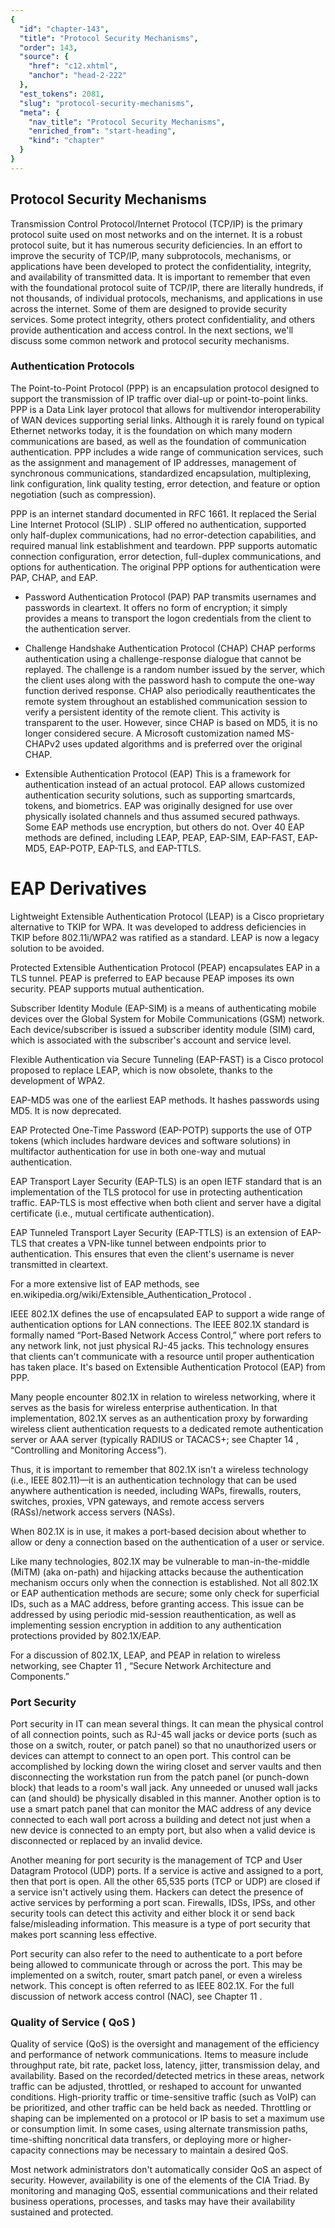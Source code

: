 ```yaml
---
{
  "id": "chapter-143",
  "title": "Protocol Security Mechanisms",
  "order": 143,
  "source": {
    "href": "c12.xhtml",
    "anchor": "head-2-222"
  },
  "est_tokens": 2081,
  "slug": "protocol-security-mechanisms",
  "meta": {
    "nav_title": "Protocol Security Mechanisms",
    "enriched_from": "start-heading",
    "kind": "chapter"
  }
}
---
```

## Protocol Security Mechanisms

Transmission Control Protocol/Internet Protocol (TCP/IP) is the primary protocol suite used on most networks and on the internet. It is a robust protocol suite, but it has numerous security deficiencies. In an effort to improve the security of TCP/IP, many subprotocols, mechanisms, or applications have been developed to protect the confidentiality, integrity, and availability of transmitted data. It is important to remember that even with the foundational protocol suite of TCP/IP, there are literally hundreds, if not thousands, of individual protocols, mechanisms, and applications in use across the internet. Some of them are designed to provide security services. Some protect integrity, others protect confidentiality, and others provide authentication and access control. In the next sections, we'll discuss some common network and protocol security mechanisms.

### Authentication Protocols

The Point-to-Point Protocol (PPP) is an encapsulation protocol designed to support the transmission of IP traffic over dial-up or point-to-point links. PPP is a Data Link layer protocol that allows for multivendor interoperability of WAN devices supporting serial links. Although it is rarely found on typical Ethernet networks today, it is the foundation on which many modern communications are based, as well as the foundation of communication authentication. PPP includes a wide range of communication services, such as the assignment and management of IP addresses, management of synchronous communications, standardized encapsulation, multiplexing, link configuration, link quality testing, error detection, and feature or option negotiation (such as compression).

PPP is an internet standard documented in RFC 1661. It replaced the Serial Line Internet Protocol (SLIP) . SLIP offered no authentication, supported only half-duplex communications, had no error-detection capabilities, and required manual link establishment and teardown. PPP supports automatic connection configuration, error detection, full-duplex communications, and options for authentication. The original PPP options for authentication were PAP, CHAP, and EAP.

- Password Authentication Protocol (PAP) PAP transmits usernames and passwords in cleartext. It offers no form of encryption; it simply provides a means to transport the logon credentials from the client to the authentication server.

- Challenge Handshake Authentication Protocol (CHAP) CHAP performs authentication using a challenge-response dialogue that cannot be replayed. The challenge is a random number issued by the server, which the client uses along with the password hash to compute the one-way function derived response. CHAP also periodically reauthenticates the remote system throughout an established communication session to verify a persistent identity of the remote client. This activity is transparent to the user. However, since CHAP is based on MD5, it is no longer considered secure. A Microsoft customization named MS-CHAPv2 uses updated algorithms and is preferred over the original CHAP.

- Extensible Authentication Protocol (EAP) This is a framework for authentication instead of an actual protocol. EAP allows customized authentication security solutions, such as supporting smartcards, tokens, and biometrics. EAP was originally designed for use over physically isolated channels and thus assumed secured pathways. Some EAP methods use encryption, but others do not. Over 40 EAP methods are defined, including LEAP, PEAP, EAP-SIM, EAP-FAST, EAP-MD5, EAP-POTP, EAP-TLS, and EAP-TTLS.

# EAP Derivatives

Lightweight Extensible Authentication Protocol (LEAP) is a Cisco proprietary alternative to TKIP for WPA. It was developed to address deficiencies in TKIP before 802.11i/WPA2 was ratified as a standard. LEAP is now a legacy solution to be avoided.

Protected Extensible Authentication Protocol (PEAP) encapsulates EAP in a TLS tunnel. PEAP is preferred to EAP because PEAP imposes its own security. PEAP supports mutual authentication.

Subscriber Identity Module (EAP-SIM) is a means of authenticating mobile devices over the Global System for Mobile Communications (GSM) network. Each device/subscriber is issued a subscriber identity module (SIM) card, which is associated with the subscriber's account and service level.

Flexible Authentication via Secure Tunneling (EAP-FAST) is a Cisco protocol proposed to replace LEAP, which is now obsolete, thanks to the development of WPA2.

EAP-MD5 was one of the earliest EAP methods. It hashes passwords using MD5. It is now deprecated.

EAP Protected One-Time Password (EAP-POTP) supports the use of OTP tokens (which includes hardware devices and software solutions) in multifactor authentication for use in both one-way and mutual authentication.

EAP Transport Layer Security (EAP-TLS) is an open IETF standard that is an implementation of the TLS protocol for use in protecting authentication traffic. EAP-TLS is most effective when both client and server have a digital certificate (i.e., mutual certificate authentication).

EAP Tunneled Transport Layer Security (EAP-TTLS) is an extension of EAP-TLS that creates a VPN-like tunnel between endpoints prior to authentication. This ensures that even the client's username is never transmitted in cleartext.

For a more extensive list of EAP methods, see en.wikipedia.org/wiki/Extensible_Authentication_Protocol .

IEEE 802.1X defines the use of encapsulated EAP to support a wide range of authentication options for LAN connections. The IEEE 802.1X standard is formally named “Port-Based Network Access Control,” where port refers to any network link, not just physical RJ-45 jacks. This technology ensures that clients can't communicate with a resource until proper authentication has taken place. It's based on Extensible Authentication Protocol (EAP) from PPP.

Many people encounter 802.1X in relation to wireless networking, where it serves as the basis for wireless enterprise authentication. In that implementation, 802.1X serves as an authentication proxy by forwarding wireless client authentication requests to a dedicated remote authentication server or AAA server (typically RADIUS or TACACS+; see Chapter 14 , “Controlling and Monitoring Access”).

Thus, it is important to remember that 802.1X isn't a wireless technology (i.e., IEEE 802.11)—it is an authentication technology that can be used anywhere authentication is needed, including WAPs, firewalls, routers, switches, proxies, VPN gateways, and remote access servers (RASs)/network access servers (NASs).

When 802.1X is in use, it makes a port-based decision about whether to allow or deny a connection based on the authentication of a user or service.

Like many technologies, 802.1X may be vulnerable to man-in-the-middle (MiTM) (aka on-path) and hijacking attacks because the authentication mechanism occurs only when the connection is established. Not all 802.1X or EAP authentication methods are secure; some only check for superficial IDs, such as a MAC address, before granting access. This issue can be addressed by using periodic mid-session reauthentication, as well as implementing session encryption in addition to any authentication protections provided by 802.1X/EAP.

For a discussion of 802.1X, LEAP, and PEAP in relation to wireless networking, see Chapter 11 , “Secure Network Architecture and Components.”

### Port Security

Port security in IT can mean several things. It can mean the physical control of all connection points, such as RJ-45 wall jacks or device ports (such as those on a switch, router, or patch panel) so that no unauthorized users or devices can attempt to connect to an open port. This control can be accomplished by locking down the wiring closet and server vaults and then disconnecting the workstation run from the patch panel (or punch-down block) that leads to a room's wall jack. Any unneeded or unused wall jacks can (and should) be physically disabled in this manner. Another option is to use a smart patch panel that can monitor the MAC address of any device connected to each wall port across a building and detect not just when a new device is connected to an empty port, but also when a valid device is disconnected or replaced by an invalid device.

Another meaning for port security is the management of TCP and User Datagram Protocol (UDP) ports. If a service is active and assigned to a port, then that port is open. All the other 65,535 ports (TCP or UDP) are closed if a service isn't actively using them. Hackers can detect the presence of active services by performing a port scan. Firewalls, IDSs, IPSs, and other security tools can detect this activity and either block it or send back false/misleading information. This measure is a type of port security that makes port scanning less effective.

Port security can also refer to the need to authenticate to a port before being allowed to communicate through or across the port. This may be implemented on a switch, router, smart patch panel, or even a wireless network. This concept is often referred to as IEEE 802.1X. For the full discussion of network access control (NAC), see Chapter 11 .

### Quality of Service ( QoS )

Quality of service (QoS) is the oversight and management of the efficiency and performance of network communications. Items to measure include throughput rate, bit rate, packet loss, latency, jitter, transmission delay, and availability. Based on the recorded/detected metrics in these areas, network traffic can be adjusted, throttled, or reshaped to account for unwanted conditions. High-priority traffic or time-sensitive traffic (such as VoIP) can be prioritized, and other traffic can be held back as needed. Throttling or shaping can be implemented on a protocol or IP basis to set a maximum use or consumption limit. In some cases, using alternate transmission paths, time-shifting noncritical data transfers, or deploying more or higher-capacity connections may be necessary to maintain a desired QoS.

Most network administrators don't automatically consider QoS an aspect of security. However, availability is one of the elements of the CIA Triad. By monitoring and managing QoS, essential communications and their related business operations, processes, and tasks may have their availability sustained and protected.

